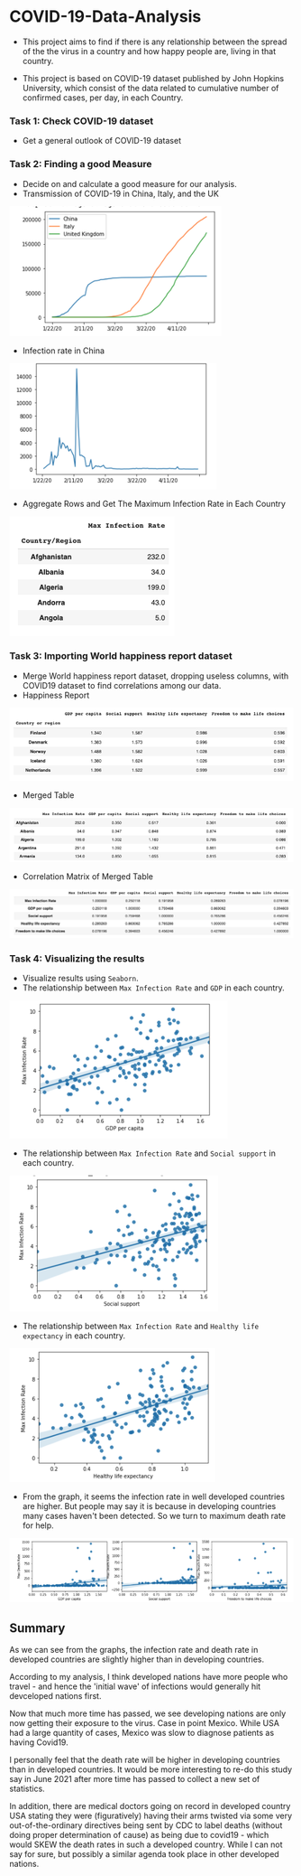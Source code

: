 # COVID-19-Data-Analysis

* This project aims to find if there is any relationship between the spread of the the virus in a country and how happy people are, living in that country.


* This project is based on COVID-19 dataset published by John Hopkins University, which consist of the data related to cumulative number of confirmed cases, per day, in each Country. 

### Task 1: Check COVID-19 dataset 
* Get a general outlook of COVID-19 dataset

### Task 2: Finding a good Measure
* Decide on and calculate a good measure for our analysis.
* Transmission of COVID-19 in China, Italy, and the UK

![](https://github.com/tsheng0315/Projects-on-CV/blob/main/COVID-19%20Data%20Analysis/graph/cases%20in%20three%20countries%20in%20total%20.png)

* Infection rate in China

![](https://github.com/tsheng0315/Projects-on-CV/blob/main/COVID-19%20Data%20Analysis/graph/infection%20rate%20in%20china.png)

* Aggregate Rows and Get The Maximum Infection Rate in Each Country

![](https://github.com/tsheng0315/Projects-on-CV/blob/main/COVID-19%20Data%20Analysis/graph/max%20infection%20rate.png)

### Task 3: Importing World happiness report dataset
* Merge World happiness report dataset, dropping useless columns, with COVID19 dataset to find correlations among our data.
* Happiness Report

![](https://github.com/tsheng0315/Projects-on-CV/blob/main/COVID-19%20Data%20Analysis/graph/Happiness%20.png)

* Merged Table

![](https://github.com/tsheng0315/Projects-on-CV/blob/main/COVID-19%20Data%20Analysis/graph/joined%20table.png)

* Correlation Matrix of Merged Table

![](https://github.com/tsheng0315/Projects-on-CV/blob/main/COVID-19%20Data%20Analysis/graph/correlation%20matrix%20between%20happiness%26infection.png)

### Task 4: Visualizing the results
* Visualize results using `Seaborn`.
* The relationship between `Max Infection Rate` and `GDP` in each country.

![](https://github.com/tsheng0315/Projects-on-CV/blob/main/COVID-19%20Data%20Analysis/graph/New%20infection%20%26%20gdp.png)

* The relationship between `Max Infection Rate` and `Social support` in each country.

![](https://github.com/tsheng0315/Projects-on-CV/blob/main/COVID-19%20Data%20Analysis/graph/new%20infection%26social.png)

* The relationship between `Max Infection Rate` and `Healthy life expectancy` in each country.

![](https://github.com/tsheng0315/Projects-on-CV/blob/main/COVID-19%20Data%20Analysis/graph/new%20infection%26%20life%20expexctancy.png)

* From the graph, it seems the infection rate in well developed countries are higher. But people may say it is because in developing countries many cases haven't been detected. So we turn to maximum death rate for help.

![](https://github.com/tsheng0315/Projects-on-CV/blob/main/COVID-19%20Data%20Analysis/graph/death%20rate%26%20GDP%20in%203.png)

## Summary
As we can see from the graphs, the infection rate and death rate in developed countries are slightly higher than in developing countries.

According to my analysis, I think developed nations have more people who travel - and hence the 'initial wave' of infections would generally hit devceloped nations first. 

Now that much more time has passed, we see developing nations are only now getting their exposure to the virus. Case in point Mexico. While USA had a large quantity of cases, Mexico was slow to diagnose patients as having Covid19. 

I personally feel that the death rate will be higher in developing countries than in developed countries. It would be more interesting to re-do this study say in June 2021 after more time has passed to collect a new set of statistics. 

In addition, there are medical doctors going on record in developed country USA stating they were (figuratively) having their arms twisted via some very out-of-the-ordinary directives being sent by CDC to label deaths (without doing proper determination of cause) as being due to covid19 - which would SKEW the death rates in such a developed country. While I can not say for sure, but possibly a similar agenda took place in other developed nations.
